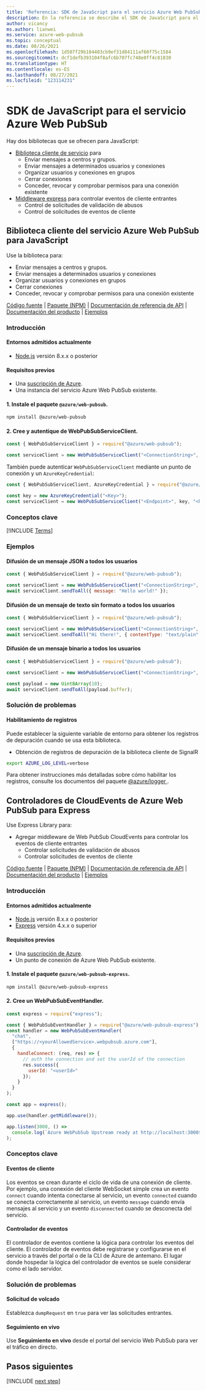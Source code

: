 ```yaml
---
title: 'Referencia: SDK de JavaScript para el servicio Azure Web PubSub'
description: En la referencia se describe el SDK de JavaScript para el servicio Azure Web PubSub.
author: vicancy
ms.author: lianwei
ms.service: azure-web-pubsub
ms.topic: conceptual
ms.date: 08/26/2021
ms.openlocfilehash: 1d507f29b184403cb9ef31d84111af60f75c1584
ms.sourcegitcommit: dcf1defb393104f8afc6b707fc748e0ff4c81830
ms.translationtype: HT
ms.contentlocale: es-ES
ms.lasthandoff: 08/27/2021
ms.locfileid: "123114231"
---
```

# <a name="javascript-sdk-for-the-azure-web-pubsub-service"></a>SDK de JavaScript para el servicio Azure Web PubSub

Hay dos bibliotecas que se ofrecen para JavaScript:
- [Biblioteca cliente de servicio](#service-client-library) para
    - Enviar mensajes a centros y grupos.
    - Enviar mensajes a determinados usuarios y conexiones
    - Organizar usuarios y conexiones en grupos
    - Cerrar conexiones
    - Conceder, revocar y comprobar permisos para una conexión existente
- [Middleware express](#express) para controlar eventos de cliente entrantes
  - Control de solicitudes de validación de abusos
  - Control de solicitudes de eventos de cliente

<a name="service-client-library"></a>

## <a name="azure-web-pubsub-service-client-library-for-javascript"></a>Biblioteca cliente del servicio Azure Web PubSub para JavaScript
Use la biblioteca para:

- Enviar mensajes a centros y grupos.
- Enviar mensajes a determinados usuarios y conexiones
- Organizar usuarios y conexiones en grupos
- Cerrar conexiones
- Conceder, revocar y comprobar permisos para una conexión existente

[Código fuente](https://github.com/Azure/azure-sdk-for-js/blob/master/sdk/web-pubsub/web-pubsub) |
[Paquete (NPM)](https://www.npmjs.com/package/@azure/web-pubsub) |
[Documentación de referencia de API](/javascript/api/@azure/web-pubsub/) |
[Documentación del producto](https://aka.ms/awps/doc) |
[Ejemplos][samples_ref]

### <a name="getting-started"></a>Introducción

#### <a name="currently-supported-environments"></a>Entornos admitidos actualmente

- [Node.js](https://nodejs.org/) versión 8.x.x o posterior

#### <a name="prerequisites"></a>Requisitos previos

- Una [suscripción de Azure][azure_sub].
- Una instancia del servicio Azure Web PubSub existente.

#### <a name="1-install-the-azureweb-pubsub-package"></a>1. Instale el paquete `@azure/web-pubsub`.

```bash
npm install @azure/web-pubsub
```

#### <a name="2-create-and-authenticate-a-webpubsubserviceclient"></a>2. Cree y autentique de WebPubSubServiceClient.

```js
const { WebPubSubServiceClient } = require("@azure/web-pubsub");

const serviceClient = new WebPubSubServiceClient("<ConnectionString>", "<hubName>");
```

También puede autenticar `WebPubSubServiceClient` mediante un punto de conexión y un `AzureKeyCredential`:

```js
const { WebPubSubServiceClient, AzureKeyCredential } = require("@azure/web-pubsub");

const key = new AzureKeyCredential("<Key>");
const serviceClient = new WebPubSubServiceClient("<Endpoint>", key, "<hubName>");
```

### <a name="key-concepts"></a>Conceptos clave

[!INCLUDE [Terms](includes/terms.md)]

### <a name="examples"></a>Ejemplos

#### <a name="broadcast-a-json-message-to-all-users"></a>Difusión de un mensaje JSON a todos los usuarios

```js
const { WebPubSubServiceClient } = require("@azure/web-pubsub");

const serviceClient = new WebPubSubServiceClient("<ConnectionString>", "<hubName>");
await serviceClient.sendToAll({ message: "Hello world!" });
```

#### <a name="broadcast-a-plain-text-message-to-all-users"></a>Difusión de un mensaje de texto sin formato a todos los usuarios

```js
const { WebPubSubServiceClient } = require("@azure/web-pubsub");

const serviceClient = new WebPubSubServiceClient("<ConnectionString>", "<hubName>");
await serviceClient.sendToAll("Hi there!", { contentType: "text/plain" });
```

#### <a name="broadcast-a-binary-message-to-all-users"></a>Difusión de un mensaje binario a todos los usuarios

```js
const { WebPubSubServiceClient } = require("@azure/web-pubsub");

const serviceClient = new WebPubSubServiceClient("<ConnectionString>", "<hubName>");

const payload = new Uint8Array(10);
await serviceClient.sendToAll(payload.buffer);
```

### <a name="troubleshooting"></a>Solución de problemas

#### <a name="enable-logs"></a>Habilitamiento de registros

Puede establecer la siguiente variable de entorno para obtener los registros de depuración cuando se usa esta biblioteca.

- Obtención de registros de depuración de la biblioteca cliente de SignalR

```bash
export AZURE_LOG_LEVEL=verbose
```

Para obtener instrucciones más detalladas sobre cómo habilitar los registros, consulte los documentos del paquete [@azure/logger ](https://github.com/Azure/azure-sdk-for-js/tree/master/sdk/core/logger).

<a name="express"></a>

## <a name="azure-web-pubsub-cloudevents-handlers-for-express"></a>Controladores de CloudEvents de Azure Web PubSub para Express

Use Express Library para:
- Agregar middleware de Web PubSub CloudEvents para controlar los eventos de cliente entrantes
  - Controlar solicitudes de validación de abusos
  - Controlar solicitudes de eventos de cliente

[Código fuente](https://github.com/Azure/azure-sdk-for-js/blob/master/sdk/web-pubsub/web-pubsub-express) |
[Paquete (NPM)](https://www.npmjs.com/package/@azure/web-pubsub-express) |
[Documentación de referencia de API](/javascript/api/@azure/web-pubsub-express/) |
[Documentación del producto](https://aka.ms/awps/doc) |
[Ejemplos][samples_ref]

### <a name="getting-started"></a>Introducción

#### <a name="currently-supported-environments"></a>Entornos admitidos actualmente

- [Node.js](https://nodejs.org/) versión 8.x.x o posterior
- [Express](https://expressjs.com/) versión 4.x.x o superior

#### <a name="prerequisites"></a>Requisitos previos

- Una [suscripción de Azure][azure_sub].
- Un punto de conexión de Azure Web PubSub existente.

#### <a name="1-install-the-azureweb-pubsub-express-package"></a>1. Instale el paquete `@azure/web-pubsub-express`.

```bash
npm install @azure/web-pubsub-express
```

#### <a name="2-create-a-webpubsubeventhandler"></a>2. Cree un WebPubSubEventHandler.

```js
const express = require("express");

const { WebPubSubEventHandler } = require("@azure/web-pubsub-express");
const handler = new WebPubSubEventHandler(
  "chat",
  ["https://<yourAllowedService>.webpubsub.azure.com"],
  {
    handleConnect: (req, res) => {
      // auth the connection and set the userId of the connection
      res.success({
        userId: "<userId>"
      });
    }
  }
);

const app = express();

app.use(handler.getMiddleware());

app.listen(3000, () =>
  console.log(`Azure WebPubSub Upstream ready at http://localhost:3000${handler.path}`)
);
```

### <a name="key-concepts"></a>Conceptos clave

#### <a name="client-events"></a>Eventos de cliente

Los eventos se crean durante el ciclo de vida de una conexión de cliente. Por ejemplo, una conexión del cliente WebSocket simple crea un evento `connect` cuando intenta conectarse al servicio, un evento `connected` cuando se conecta correctamente al servicio, un evento `message` cuando envía mensajes al servicio y un evento `disconnected` cuando se desconecta del servicio.

#### <a name="event-handler"></a>Controlador de eventos

El controlador de eventos contiene la lógica para controlar los eventos del cliente. El controlador de eventos debe registrarse y configurarse en el servicio a través del portal o de la CLI de Azure de antemano. El lugar donde hospedar la lógica del controlador de eventos se suele considerar como el lado servidor.

### <a name="troubleshooting"></a>Solución de problemas

#### <a name="dump-request"></a>Solicitud de volcado

Establezca `dumpRequest` en `true` para ver las solicitudes entrantes.

#### <a name="live-trace"></a>Seguimiento en vivo

Use **Seguimiento en vivo** desde el portal del servicio Web PubSub para ver el tráfico en directo.

[azure_sub]: https://azure.microsoft.com/free/
[samples_ref]: https://github.com/Azure/azure-webpubsub/tree/main/samples/javascript


## <a name="next-steps"></a>Pasos siguientes

[!INCLUDE [next step](includes/include-next-step.md)]
